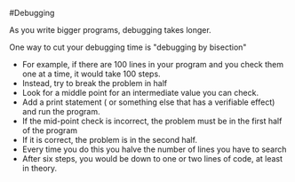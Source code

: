 #Debugging 

As you write bigger programs, debugging takes longer.

One way to cut your debugging time is "debugging by bisection"
- For example, if there are 100 lines in your program and you check them one at a time, it would take 100 steps.
- Instead, try to break the problem in half
- Look for a middle point for an intermediate value you can check.
- Add a print statement ( or something else that has a verifiable effect) and run the program.
- If the mid-point check is incorrect, the problem must be in the first half of the program
- If it is correct, the problem is in the second half.
- Every time you do this you halve the number of lines you have to search
- After six steps, you would be down to one or two lines of code, at least in theory.